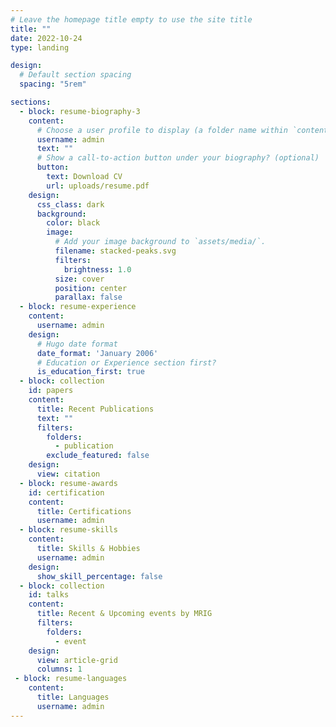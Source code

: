 ```yaml
---
# Leave the homepage title empty to use the site title
title: ""
date: 2022-10-24
type: landing

design:
  # Default section spacing
  spacing: "5rem"

sections:
  - block: resume-biography-3
    content:
      # Choose a user profile to display (a folder name within `content/authors/`)
      username: admin
      text: ""
      # Show a call-to-action button under your biography? (optional)
      button:
        text: Download CV
        url: uploads/resume.pdf
    design:
      css_class: dark
      background:
        color: black
        image:
          # Add your image background to `assets/media/`.
          filename: stacked-peaks.svg
          filters:
            brightness: 1.0
          size: cover
          position: center
          parallax: false
  - block: resume-experience
    content:
      username: admin
    design:
      # Hugo date format
      date_format: 'January 2006'
      # Education or Experience section first?
      is_education_first: true
  - block: collection
    id: papers
    content:
      title: Recent Publications
      text: ""
      filters:
        folders:
          - publication
        exclude_featured: false
    design:
      view: citation
  - block: resume-awards
    id: certification
    content:
      title: Certifications
      username: admin
  - block: resume-skills
    content:
      title: Skills & Hobbies
      username: admin
    design:
      show_skill_percentage: false
  - block: collection
    id: talks
    content:
      title: Recent & Upcoming events by MRIG
      filters:
        folders:
          - event
    design:
      view: article-grid
      columns: 1
 - block: resume-languages
    content:
      title: Languages
      username: admin
---
```

